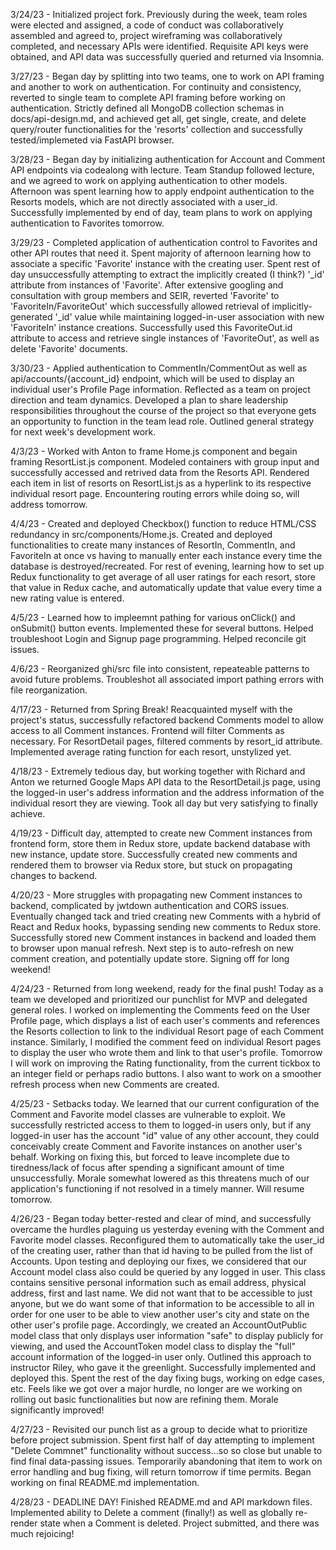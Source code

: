 3/24/23 - Initialized project fork. Previously during the week, team roles were elected and assigned, a code of conduct was collaboratively
assembled and agreed to, project wireframing was collaboratively completed, and necessary APIs were identified. Requisite API keys were obtained,
and API data was successfully queried and returned via Insomnia.

3/27/23 - Began day by splitting into two teams, one to work on API framing and another to work on authentication. For continuity and consistency, reverted to single team to complete API framing before working on authentication. Strictly defined all MongoDB collection schemas in docs/api-design.md, and achieved get all, get single, create, and delete query/router functionalities for the 'resorts' collection and successfully tested/implemeted via FastAPI browser.

3/28/23 - Began day by initializing authentication for Account and Comment API endpoints via codealong with lecture. Team Standup followed lecture, and we agreed to work on applying authentication to other models. Afternoon was spent learning how to apply endpoint authentication to the Resorts models, which are not directly associated with a user_id. Successfully implemented by end of day, team plans to work on applying authentication to Favorites tomorrow.

3/29/23 - Completed application of authentication control to Favorites and other API routes that need it. Spent majority of afternoon learning how to associate a specific 'Favorite' instance with the creating user. Spent rest of day unsuccessfully attempting to extract the implicitly created (I think?) '_id' attribute from instances of 'Favorite'. After extensive googling and consultation with group members and SEIR, reverted 'Favorite' to 'FavoriteIn/FavoriteOut' which successfully allowed retrieval of implicitly-generated '_id' value while maintaining logged-in-user association with new 'FavoriteIn' instance creations. Successfully used this FavoriteOut.id attribute to access and retrieve single instances of 'FavoriteOut', as well as delete 'Favorite' documents.

3/30/23 - Applied authentication to CommentIn/CommentOut as well as api/accounts/{account_id} endpoint, which will be used to display an individual user's Profile Page information. Reflected as a team on project direction and team dynamics. Developed a plan to share leadership responsibilities throughout the course of the project so that everyone gets an opportunity to function in the team lead role. Outlined general strategy for next week's development work.

4/3/23 - Worked with Anton to frame Home.js component and begain framing ResortList.js component. Modeled containers with group input and successfully accessed and retrived data from the Resorts API. Rendered each item in list of resorts on ResortList.js as a hyperlink to its respective individual resort page. Encountering routing errors while doing so, will address tomorrow.

4/4/23 - Created and deployed Checkbox() function to reduce HTML/CSS redundancy in src/components/Home.js. Created and deployed functionalities to create many instances of ResortIn, CommentIn, and FavoriteIn at once vs having to manually enter each instance every time the database is destroyed/recreated. For rest of evening, learning how to set up Redux functionality to get average of all user ratings for each resort, store that value in Redux cache, and automatically update that value every time a new rating value is entered.

4/5/23 - Learned how to impleemnt pathing for various onClick() and onSubmit() button events. Implemented these for several buttons. Helped troubleshoot Login and Signup page programming. Helped reconcile git issues.

4/6/23 - Reorganized ghi/src file into consistent, repeateable patterns to avoid future problems. Troubleshot all associated import pathing errors with file reorganization.

4/17/23 - Returned from Spring Break! Reacquainted myself with the project's status, successfully refactored backend Comments model to allow access to all Comment instances. Frontend will filter Comments as necessary. For ResortDetail pages, filtered comments by resort_id attribute. Implemented average rating function for each resort, unstylized yet.

4/18/23 - Extremely tedious day, but working together with Richard and Anton we returned Google Maps API data to the ResortDetail.js page, using the logged-in user's address information and the address information of the individual resort they are viewing. Took all day but very satisfying to finally achieve.

4/19/23 - Difficult day, attempted to create new Comment instances from frontend form, store them in Redux store, update backend database with new instance, update store. Successfully created new comments and rendered them to browser via Redux store, but stuck on propagating changes to backend.

4/20/23 - More struggles with propagating new Comment instances to backend, complicated by jwtdown authentication and CORS issues. Eventually changed tack and tried creating new Comments with a hybrid of React and Redux hooks, bypassing sending new comments to Redux store. Successfully stored new Comment instances in backend and loaded them to browser upon manual refresh. Next step is to auto-refresh on new comment creation, and potentially update store. Signing off for long weekend!

4/24/23 - Returned from long weekend, ready for the final push! Today as a team we developed and prioritized our punchlist for MVP and delegated general roles. I worked on implementing the Comments feed on the User Profile page, which displays a list of each user's comments and references the Resorts collection to link to the individual Resort page of each Comment instance. Similarly, I modified the comment feed on individual Resort pages to display the user who wrote them and link to that user's profile. Tomorrow I will work on improving the Rating functionality, from the current tickbox to an integer field or perhaps radio buttons. I also want to work on a smoother refresh process when new Comments are created.

4/25/23 - Setbacks today. We learned that our current configuration of the Comment and Favorite model classes are vulnerable to exploit. We successfully restricted access to them to logged-in users only, but if any logged-in user has the account "id" value of any other account, they could conceivably create Comment and Favorite instances on another user's behalf. Working on fixing this, but forced to leave incomplete due to tiredness/lack of focus after spending a significant amount of time unsuccessfully. Morale somewhat lowered as this threatens much of our application's functioning if not resolved in a timely manner. Will resume tomorrow.

4/26/23 - Began today better-rested and clear of mind, and successfully overcame the hurdles plaguing us yesterday evening with the Comment and Favorite model classes. Reconfigured them to automatically take the user_id of the creating user, rather than that id having to be pulled from the list of Accounts. Upon testing and deploying our fixes, we considered that our Account model class also could be queried by any logged in user. This class contains sensitive personal information such as email address, physical address, first and last name. We did not want that to be accessible to just anyone, but we do want some of that information to be accessible to all in order for one user to be able to view another user's city and state on the other user's profile page. Accordingly, we created an AccountOutPublic model class that only displays user information "safe" to display publicly for viewing, and used the AccountToken model class to display the "full" account information of the logged-in user only. Outlined this approach to instructor Riley, who gave it the greenlight. Successfully implemented and deployed this. Spent the rest of the day fixing bugs, working on edge cases, etc. Feels like we got over a major hurdle, no longer are we working on rolling out basic functionalities but now are refining them. Morale significantly improved!

4/27/23 - Revisited our punch list as a group to decide what to prioritize before project submission. Spent first half of day attempting to implement "Delete Commnet" functionality without success...so so close but unable to find final data-passing issues. Temporarily abandoning that item to work on error handling and bug fixing, will return tomorrow if time permits. Began working on final README.md implementation.

4/28/23 - DEADLINE DAY! Finished README.md and API markdown files. Implemented ability to Delete a comment (finally!) as well as globally re-render state when a Comment is deleted. Project submitted, and there was much rejoicing!
